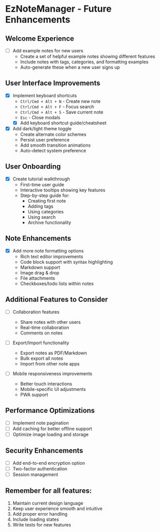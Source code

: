 # EzNoteManager - Future Enhancements

## Welcome Experience
- [ ] Add example notes for new users
  - Create a set of helpful example notes showing different features
  - Include notes with tags, categories, and formatting examples
  - Auto-generate these when a new user signs up

## User Interface Improvements
- [x] Implement keyboard shortcuts
  - `Ctrl/Cmd + Alt + N` - Create new note
  - `Ctrl/Cmd + Alt + F` - Focus search
  - `Ctrl/Cmd + Alt + S` - Save current note
  - `Esc` - Close modals
  - [x] Add keyboard shortcut guide/cheatsheet

- [x] Add dark/light theme toggle
  - Create alternate color schemes
  - Persist user preference
  - Add smooth transition animations
  - Auto-detect system preference

## User Onboarding
- [x] Create tutorial walkthrough
  - First-time user guide
  - Interactive tooltips showing key features
  - Step-by-step guide for:
    - Creating first note
    - Adding tags
    - Using categories
    - Using search
    - Archive functionality

## Note Enhancements
- [x] Add more note formatting options
  - Rich text editor improvements
  - Code block support with syntax highlighting
  - Markdown support
  - Image drag & drop
  - File attachments
  - Checkboxes/todo lists within notes

## Additional Features to Consider
- [ ] Collaboration features
  - Share notes with other users
  - Real-time collaboration
  - Comments on notes

- [ ] Export/Import functionality
  - Export notes as PDF/Markdown
  - Bulk export all notes
  - Import from other note apps

- [ ] Mobile responsiveness improvements
  - Better touch interactions
  - Mobile-specific UI adjustments
  - PWA support

## Performance Optimizations
- [ ] Implement note pagination
- [ ] Add caching for better offline support
- [ ] Optimize image loading and storage

## Security Enhancements
- [ ] Add end-to-end encryption option
- [ ] Two-factor authentication
- [ ] Session management

## Remember for all features:
1. Maintain current design language
2. Keep user experience smooth and intuitive
3. Add proper error handling
4. Include loading states
5. Write tests for new features 